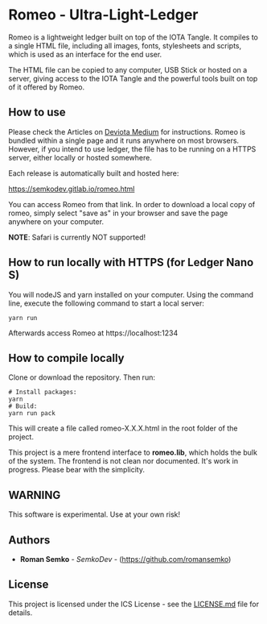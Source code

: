 # Romeo - Ultra-Light-Ledger

Romeo is a lightweight ledger built on top of the IOTA Tangle.
It compiles to a single HTML file, including all images, fonts,
stylesheets and scripts, which is used as an interface for the end user.

The HTML file can be copied to any computer, USB Stick or hosted on a
server, giving access to the IOTA Tangle and the powerful tools built on
top of it offered by Romeo.

## How to use

Please check the Articles on [Deviota Medium](https://medium.com/deviota) for instructions.
Romeo is bundled within a single page and it runs anywhere on most browsers. However,
if you intend to use ledger, the file has to be running on a HTTPS server, either locally or
hosted somewhere.

Each release is automatically built and hosted here:

https://semkodev.gitlab.io/romeo.html

You can access Romeo from that link. In order to download a local copy of romeo, simply
select "save as" in your browser and save the page anywhere on your computer.

**NOTE**: Safari is currently NOT supported!

## How to run locally with HTTPS (for Ledger Nano S)

You will nodeJS and yarn installed on your computer. Using the command line, execute the
following command to start a local server:

```
yarn run
```

Afterwards access Romeo at https://localhost:1234

## How to compile locally

Clone or download the repository. Then run:

```
# Install packages:
yarn
# Build:
yarn run pack
```

This will create a file called romeo-X.X.X.html in the root folder
of the project.

This project is a mere frontend interface to **romeo.lib**, which
holds the bulk of the system. The frontend is not clean nor documented.
It's work in progress. Please bear with the simplicity.

## WARNING

This software is experimental. Use at your own risk!

## Authors

* **Roman Semko** - _SemkoDev_ - (https://github.com/romansemko)

## License

This project is licensed under the ICS License - see the [LICENSE.md](LICENSE.md) file for details.
